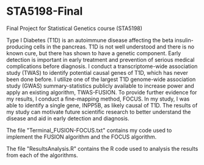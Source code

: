 # STA5198-Final
Final Project for Statistical Genetics course (STA5198)

Type I Diabetes (T1D) is an autoimmune disease affecting the beta insulin-producing cells in the pancreas. T1D is not well understood and there is no known cure, but there has shown to have a genetic component. Early detection is important in early treatment and prevention of serious medical complications before diagnosis. I conduct a transcriptome-wide association study (TWAS) to identify potential causal genes of T1D, which has never been done before. I utilize one of the largest T1D genome-wide association study (GWAS) summary-statistics publicly available to increase power and apply an existing algorithm, TWAS-FUSION. To provide further evidence for my results, I conduct a fine-mapping method, FOCUS. In my study, I was able to identify a single gene, INPP5B, as likely causal of T1D. The results of my study can motivate future scientific research to better understand the disease and aid in early detection and diagnosis.

The file "Terminal_FUSION-FOCUS.txt" contains my code used to implement the FUSION algorithm and the FOCUS algorithm.

The file "ResultsAnalysis.R" contains the R code used to analysis the results from each of the algorithms.
